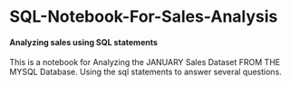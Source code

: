 # SQL-Notebook-For-Sales-Analysis

#### Analyzing sales using SQL statements
This is a notebook for Analyzing the JANUARY Sales Dataset FROM THE MYSQL Database.
Using the sql statements to answer several questions.
